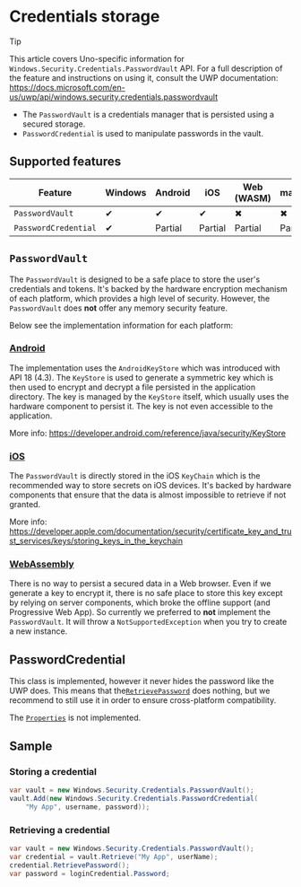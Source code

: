 
<!-- For available Markdown syntax, check out https://guides.github.com/features/mastering-markdown/ -->

# Credentials storage

<!-- Leave the infotip below in place, and add a link to the UWP documentation for the feature or control you're documenting. If the feature has no UWP equivalent, you should be using the Uno-only feature template: .feature-template-uno-only.md -->

> [!TIP]
> This article covers Uno-specific information for `Windows.Security.Credentials.PasswordVault` API. For a full description of the feature and instructions on using it, consult the UWP documentation: https://docs.microsoft.com/en-us/uwp/api/windows.security.credentials.passwordvault

 * The `PasswordVault` is a credentials manager that is persisted using a secured storage.
 * `PasswordCredential` is used to manipulate passwords in the vault.

## Supported features

| Feature        |  Windows  | Android |  iOS  |  Web (WASM)  | macOS | Linux (Skia)  | Win 7 (Skia) | Tizen |
|---------------|-------|-------|-------|-------|-------|-------|-|-|
| `PasswordVault`         | ✔ | ✔ | ✔ | ✖ | ✖ | ✖ | ✖ | ✖ |
| `PasswordCredential` | ✔ | Partial | Partial | Partial | Partial | ✖ | ✖ | ✖ |


<!-- Add any additional information on platform-specific limitations and constraints -->

## `PasswordVault`

The `PasswordVault` is designed to be a safe place to store the user's credentials and tokens.
It's backed by the hardware encryption mechanism of each platform, which provides a high level of security.
However, the `PasswordVault` does **not** offer any memory security feature.

Below see the implementation information for each platform:

### [**Android**](#tab/android)
The implementation uses the `AndroidKeyStore` which was introduced with API 18 (4.3).
The `KeyStore` is used to generate a symmetric key which is then used to encrypt and decrypt a file persisted in the application directory.
The key is managed by the `KeyStore` itself, which usually uses the hardware component to persist it. The key is not even accessible to the application.

More info: https://developer.android.com/reference/java/security/KeyStore

### [**iOS**](#tab/iOS)
The `PasswordVault` is directly stored in the iOS `KeyChain` which is the recommended way to store secrets on iOS devices.
It's backed by hardware components that ensure that the data is almost impossible to retrieve if not granted.

More info: https://developer.apple.com/documentation/security/certificate_key_and_trust_services/keys/storing_keys_in_the_keychain

### [**WebAssembly**](#tab/WebAssembly)
There is no way to persist a secured data in a Web browser. Even if we generate a key to encrypt it,
there is no safe place to store this key except by relying on server components, which broke the offline support (and Progressive Web App).
So currently we preferred to **not** implement the `PasswordVault`. It will throw a `NotSupportedException` when you try to create a new instance.

## PasswordCredential
This class is implemented, however it never hides the password like the UWP does.
This means that the[`RetrievePassword`](https://docs.microsoft.com/en-us/uwp/api/windows.security.credentials.passwordcredential.retrievepassword#Windows_Security_Credentials_PasswordCredential_RetrievePassword) does nothing,
but we recommend to still use it in order to ensure cross-platform compatibility.

The [`Properties`](https://docs.microsoft.com/en-us/uwp/api/windows.security.credentials.passwordcredential.properties#Windows_Security_Credentials_PasswordCredential_Properties) is not implemented.

## Sample

### Storing a credential

```c#
var vault = new Windows.Security.Credentials.PasswordVault();
vault.Add(new Windows.Security.Credentials.PasswordCredential(
    "My App", username, password));
```

### Retrieving a credential

```c#
var vault = new Windows.Security.Credentials.PasswordVault();
var credential = vault.Retrieve("My App", userName);
credential.RetrievePassword();
var password = loginCredential.Password;
```